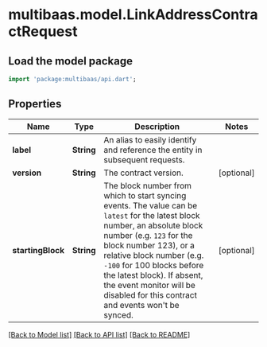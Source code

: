 # multibaas.model.LinkAddressContractRequest

## Load the model package
```dart
import 'package:multibaas/api.dart';
```

## Properties
Name | Type | Description | Notes
------------ | ------------- | ------------- | -------------
**label** | **String** | An alias to easily identify and reference the entity in subsequent requests. | 
**version** | **String** | The contract version. | [optional] 
**startingBlock** | **String** | The block number from which to start syncing events. The value can be `latest` for the latest block number, an absolute block number (e.g. `123` for the block number 123), or a relative block number (e.g. `-100` for 100 blocks before the latest block). If absent, the event monitor will be disabled for this contract and events won't be synced. | [optional] 

[[Back to Model list]](../README.md#documentation-for-models) [[Back to API list]](../README.md#documentation-for-api-endpoints) [[Back to README]](../README.md)


